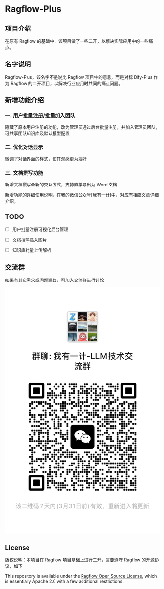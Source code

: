 # Ragflow-Plus

## 项目介绍

在原有 Ragflow 的基础中，该项目做了一些二开，以解决实际应用中的一些痛点。

## 名字说明
Ragflow-Plus，该名字不是说比 Ragflow 项目牛的意思，而是对标 Dify-Plus 作为 Ragflow 的二开项目，以解决行业应用时共同的痛点问题。

## 新增功能介绍

### 一. 用户批量注册/批量加入团队
隐藏了原本用户注册的功能，改为管理员通过后台批量注册，并加入管理员团队，可共享团队知识库及默认模型配置

### 二. 优化对话显示
微调了对话界面的样式，使其观感更为友好

### 三. 文档撰写功能
新增文档撰写全新的交互方式，支持直接导出为 Word 文档

新增功能的详细使用说明，在我的微信公众号[我有一计]中，对应有相应文章详细介绍。


## TODO

- [ ] 用户批量注册可视化后台管理

- [ ] 文档撰写插入图片

- [ ] 知识库批量上传解析

## 交流群
如果有其它需求或问题建议，可加入交流群进行讨论

![交流群.jpg](assets/group.jpg)

## License

版权说明：本项目在 Ragflow 项目基础上进行二开，需要遵守 Ragflow 的开源协议，如下

This repository is available under the [Ragflow
 Open Source License](LICENSE), which is essentially Apache 2.0 with a few additional restrictions.